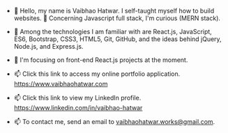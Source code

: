 - 👋 Hello, my name is Vaibhao Hatwar. I self-taught myself how to build websites. 👀 Concerning Javascript full stack, I'm curious (MERN stack).

- 🌱 Among the technologies I am familiar with are React.js, JavaScript, ES6, Bootstrap, CSS3, HTML5, Git, GitHub, and the ideas behind jQuery, Node.js, and Express.js.

- 💞️ I'm focusing on front-end React.js projects at the moment.

- 📫 Click this link to access my online portfolio application. https://www.vaibhaohatwar.com

- 📫 Click this link to view my LinkedIn profile. https://www.linkedin.com/in/vaibhao-hatwar

- 📫 To contact me, send an email to vaibhaohatwar.works@gmail.com.

<!---
VaibhaoHatwar/VaibhaoHatwar is a ✨ special ✨ repository because its `README.md` (this file) appears on your GitHub profile.
You can click the Preview link to take a look at your changes.
--->
